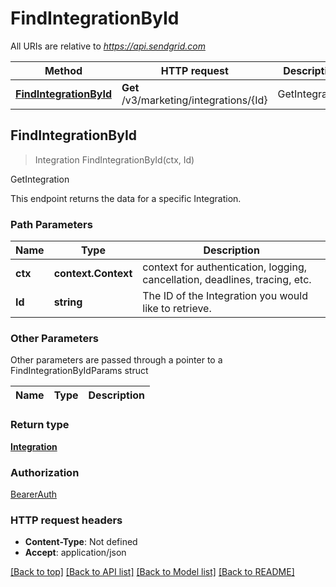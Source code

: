 # FindIntegrationById

All URIs are relative to *https://api.sendgrid.com*

Method | HTTP request | Description
------------- | ------------- | -------------
[**FindIntegrationById**](FindIntegrationById.md#FindIntegrationById) | **Get** /v3/marketing/integrations/{Id} | GetIntegration



## FindIntegrationById

> Integration FindIntegrationById(ctx, Id)

GetIntegration

This endpoint returns the data for a specific Integration.

### Path Parameters


Name | Type | Description
------------- | ------------- | -------------
**ctx** | **context.Context** | context for authentication, logging, cancellation, deadlines, tracing, etc.
**Id** | **string** | The ID of the Integration you would like to retrieve.

### Other Parameters

Other parameters are passed through a pointer to a FindIntegrationByIdParams struct


Name | Type | Description
------------- | ------------- | -------------

### Return type

[**Integration**](Integration.md)

### Authorization

[BearerAuth](../README.md#BearerAuth)

### HTTP request headers

- **Content-Type**: Not defined
- **Accept**: application/json

[[Back to top]](#) [[Back to API list]](../README.md#documentation-for-api-endpoints)
[[Back to Model list]](../README.md#documentation-for-models)
[[Back to README]](../README.md)

